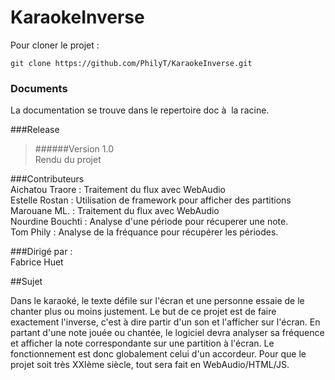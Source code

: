 # KaraokeInverse

Pour cloner le projet : 
```
git clone https://github.com/PhilyT/KaraokeInverse.git  
```

  
  
### Documents  
  
La documentation se trouve dans le repertoire doc à  la racine.  
  
###Release  
  
>######Version 1.0  
Rendu du projet  
  
###Contributeurs  
Aichatou Traore : Traitement du flux avec WebAudio  
Estelle Rostan : Utilisation de framework pour afficher des partitions  
Marouane ML. : Traitement du flux avec WebAudio  
Nourdine Bouchti : Analyse d'une période pour récuperer une note.  
Tom Phily : Analyse de la fréquance pour récupérer les périodes.  
  
###Dirigé par :  
Fabrice Huet  

##Sujet  
  
Dans le karaoké, le texte défile sur l'écran et une personne essaie de le chanter plus ou moins justement. Le but de ce projet est de faire exactement l'inverse, c'est à dire partir d'un son et l'afficher sur l'écran. En partant d'une note jouée ou chantée, le logiciel devra analyser sa fréquence et afficher la note correspondante sur une partition à l'écran. Le fonctionnement est donc globalement celui d'un accordeur.  Pour que le projet soit très XXIème siècle, tout sera fait en WebAudio/HTML/JS.
